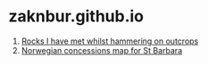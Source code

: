 zaknbur.github.io
=================

1. [Rocks I have met whilst hammering on outcrops](/cv-jobs/README.md)
2. [Norwegian concessions map for St Barbara](/norway/README.md)

